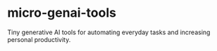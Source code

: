 # micro-genai-tools
Tiny generative AI tools for automating everyday tasks and increasing personal productivity.
